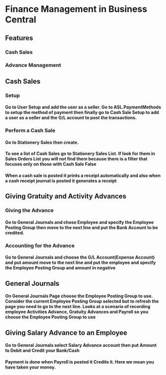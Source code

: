 # Finance Management in Business Central
## Features
### Cash Sales
### Advance Management

## Cash Sales
### Setup
#### Go to User Setup and add the user as a seller. Go to ASL.PaymentMethods to setup the method of payment then finally go to Cash Sale Setup to add a user as a seller and the G/L account to post the transactions.
### Perform a Cash Sale
#### Go to Stationery Sales then create.
#### To see a list of Cash Sales go to Stationery Sales List. If look for them in Sales Orders List you will not find them because there is a filter that focuses only on those with Cash Sale False
#### When a cash sale is posted it prints a receipt automatically and also when a cash receipt journal is posted it generates a receipt

## Giving Gratuity and Activity Advances
### Giving the Advance
#### Go to General Journals and chose Employee and specify the Employee Posting Group then move to the next line and put the Bank Account to be credited.
### Accounting for the Advance
#### Go to General Journals and choose the G/L Account(Expense Account) and put amount move to the next line and put the employee and specify the Employee Posting Group and amount in negative

## General Journals
#### On General Journals Page choose the Employee Posting Group to use. Consider the current Employee Posting Group selected but to refresh the page you need to go to the next line. Looks at a scenario of recording employee Activities Advance, Gratuity Advances and Payroll so you choose the Employee Posting Group to use

## Giving Salary Advance to an Employee
#### Go to General Journals select Salary Advance account then put Amount to Debit and Credit your Bank/Cash
#### Payment is done when Payroll is posted it Credits it. Here we mean you have taken your money.
